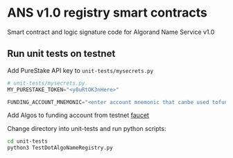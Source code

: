 # ANS v1.0 registry smart contracts

Smart contract and logic signature code for Algorand Name Service v1.0

## Run unit tests on testnet
Add PureStake API key to `unit-tests/mysecrets.py`
```python
# unit-tests/mysecrets.py
MY_PURESTAKE_TOKEN="<y0uRtOK3nHere>"

FUNDING_ACCOUNT_MNEMONIC="<enter account mnemonic that canbe used tofund accounts>"
```

Add Algos to funding account from testnet [faucet](https://bank.testnet.algorand.network/)

Change directory into unit-tests and run python scripts:
```bash
cd unit-tests
python3 TestDotAlgoNameRegistry.py
```
